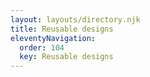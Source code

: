 ```yaml
---
layout: layouts/directory.njk
title: Reusable designs
eleventyNavigation:
  order: 104
  key: Reusable designs
---
```

